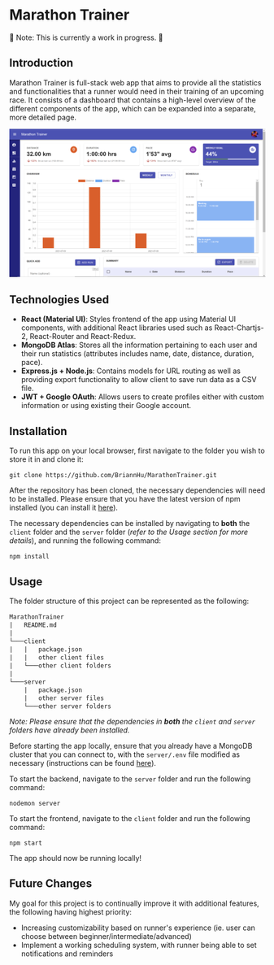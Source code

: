 # Marathon Trainer

🚧 Note: This is currently a work in progress. 🚧

## Introduction

Marathon Trainer is full-stack web app that aims to provide all the statistics and functionalities that a runner would need in their training of an upcoming race. It consists of a dashboard that contains a high-level overview of the different components of the app, which can be expanded into a separate, more detailed page.

![Dashboard Screenshot](https://github.com/BriannHu/MarathonTrainer/blob/master/client/public/screenshots/dashboard_screenshot.PNG)

## Technologies Used

- **React (Material UI)**: Styles frontend of the app using Material UI components, with additional React libraries used such as React-Chartjs-2, React-Router and React-Redux.
- **MongoDB Atlas**: Stores all the information pertaining to each user and their run statistics (attributes includes name, date, distance, duration, pace).
- **Express.js + Node.js**: Contains models for URL routing as well as providing export functionality to allow client to save run data as a CSV file.
- **JWT + Google OAuth**: Allows users to create profiles either with custom information or using existing their Google account.

## Installation

To run this app on your local browser, first navigate to the folder you wish to store it in and clone it:

```
git clone https://github.com/BriannHu/MarathonTrainer.git
```

After the repository has been cloned, the necessary dependencies will need to be installed. Please ensure that you have the latest version of npm installed (you can install it [here](https://www.npmjs.com/)).

The necessary dependencies can be installed by navigating to **both** the `client` folder and the `server` folder (_refer to the Usage section for more details_), and running the following command:

```
npm install
```

## Usage

The folder structure of this project can be represented as the following:

```
MarathonTrainer
|   README.md
|
└───client
|   |   package.json
|   |   other client files
|   └───other client folders
|
└───server
    |   package.json
    |   other server files
    └───other server folders
```

_Note: Please ensure that the dependencies in **both** the `client` and `server` folders have already been installed._

Before starting the app locally, ensure that you already have a MongoDB cluster that you can connect to, with the `server/.env` file modified as necessary (instructions can be found [here](https://www.youtube.com/watch?v=rPqRyYJmx2g&ab_channel=MongoDB)).

To start the backend, navigate to the `server` folder and run the following command:

```
nodemon server
```

To start the frontend, navigate to the `client` folder and run the following command:

```
npm start
```

The app should now be running locally!

## Future Changes

My goal for this project is to continually improve it with additional features, the following having highest priority:

- Increasing customizability based on runner's experience (ie. user can choose between beginner/intermediate/advanced)
- Implement a working scheduling system, with runner being able to set notifications and reminders
